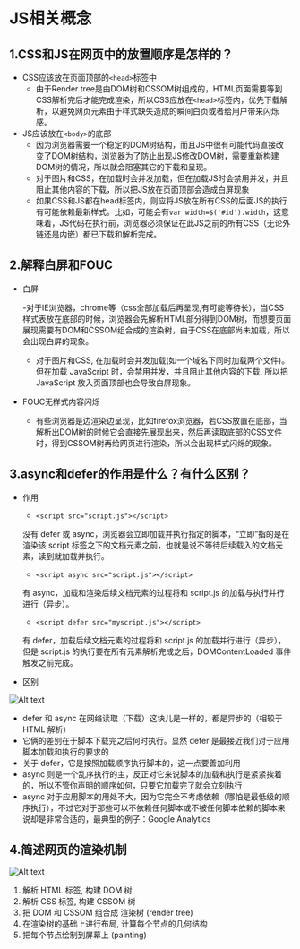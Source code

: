 # JS相关概念

## 1.CSS和JS在网页中的放置顺序是怎样的？

- CSS应该放在页面顶部的`<head>`标签中
	- 由于Render tree是由DOM树和CSSOM树组成的，HTML页面需要等到CSS解析完后才能完成渲染，所以CSS应放在`<head>`标签内，优先下载解析，以避免网页元素由于样式缺失造成的瞬间白页或者给用户带来闪烁感。
- JS应该放在`<body>`的底部
	- 因为浏览器需要一个稳定的DOM树结构，而且JS中很有可能代码直接改变了DOM树结构，浏览器为了防止出现JS修改DOM树，需要重新构建DOM树的情况，所以就会阻塞其它的下载和呈现。
	- 对于图片和CSS，在加载时会并发加载，但在加载JS时会禁用并发，并且阻止其他内容的下载，所以把JS放在页面顶部会造成白屏现象
	- 如果CSS和JS都在head标签内，则应将JS放在所有CSS的后面JS的执行有可能依赖最新样式。比如，可能会有`var width=$('#id').width`，这意味着，JS代码在执行前，浏览器必须保证在此JS之前的所有CSS（无论外链还是内嵌）都已下载和解析完成。

## 2.解释白屏和FOUC

- 白屏

	-对于IE浏览器，chrome等（css全部加载后再呈现,有可能等待长），当CSS样式表放在底部的时候，浏览器会先解析HTML部分得到DOM树，而想要页面展现需要有DOM和CSSOM组合成的渲染树，由于CSS在底部尚未加载，所以会出现白屏的现象。
	- 对于图片和CSS, 在加载时会并发加载(如一个域名下同时加载两个文件)。 但在加载 JavaScript 时，会禁用并发，并且阻止其他内容的下载. 所以把 JavaScript 放入页面顶部也会导致白屏现象。

- FOUC无样式内容闪烁

	- 有些浏览器是边渲染边呈现，比如firefox浏览器，若CSS放置在底部，当解析出DOM树的时候它会直接先展现出来，然后再读取底部的CSS文件时，得到CSSOM树再给网页进行渲染，所以会出现样式闪烁的现象。

## 3.async和defer的作用是什么？有什么区别？

- 作用
	- `<script src="script.js"></script>`
	
	没有 defer 或 async，浏览器会立即加载并执行指定的脚本，“立即”指的是在渲染该 script 标签之下的文档元素之前，也就是说不等待后续载入的文档元素，读到就加载并执行。
	
	- `<script async src="script.js"></script>`
	
	有 async，加载和渲染后续文档元素的过程将和 script.js 的加载与执行并行进行（异步）。
	
	- `<script defer src="myscript.js"></script>`
	
	有 defer，加载后续文档元素的过程将和 script.js 的加载并行进行（异步），但是 script.js 的执行要在所有元素解析完成之后，DOMContentLoaded 事件触发之前完成。

- 区别


![Alt text](https://user-images.githubusercontent.com/29303882/28419338-34110c1c-6d91-11e7-909d-bbfd988931c4.png)

- defer 和 async 在网络读取（下载）这块儿是一样的，都是异步的（相较于 HTML 解析）
- 它俩的差别在于脚本下载完之后何时执行。显然 defer 是最接近我们对于应用脚本加载和执行的要求的
- 关于 defer，它是按照加载顺序执行脚本的，这一点要善加利用
- async 则是一个乱序执行的主，反正对它来说脚本的加载和执行是紧紧挨着的，所以不管你声明的顺序如何，只要它加载完了就会立刻执行
- async 对于应用脚本的用处不大，因为它完全不考虑依赖（哪怕是最低级的顺序执行），不过它对于那些可以不依赖任何脚本或不被任何脚本依赖的脚本来说却是非常合适的，最典型的例子：Google Analytics

## 4.简述网页的渲染机制

![Alt text](https://user-images.githubusercontent.com/29303882/28419697-762a4b8a-6d92-11e7-9fb8-d834ce70489c.png)

1. 解析 HTML 标签, 构建 DOM 树
2. 解析 CSS 标签, 构建 CSSOM 树
3. 把 DOM 和 CSSOM 组合成 渲染树 (render tree)
4. 在渲染树的基础上进行布局, 计算每个节点的几何结构
5. 把每个节点绘制到屏幕上 (painting)
